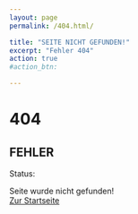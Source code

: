 ```yaml
---
layout: page
permalink: /404.html/

title: "SEITE NICHT GEFUNDEN!"
excerpt: "Fehler 404"
action: true
#action_btn:

---
```


# 404
## FEHLER
Status:

Seite wurde nicht gefunden!\
[Zur Startseite](/)

